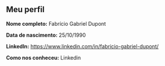 Meu perfil
-------

**Nome completo:** Fabrício Gabriel Dupont

**Data de nascimento:** 25/10/1990

**LinkedIn:** https://www.linkedin.com/in/fabricio-gabriel-dupont/   

**Como nos conheceu:** Linkedin  
